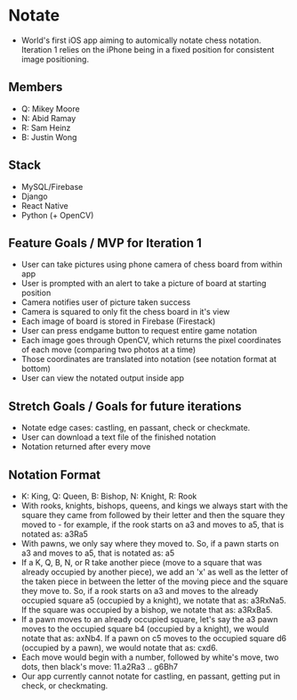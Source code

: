# Notate
- World's first iOS app aiming to automically notate chess notation. Iteration 1 relies on the iPhone being in a fixed position for consistent image positioning.

## Members
- Q: Mikey Moore 
- N: Abid Ramay 
- R: Sam Heinz
- B: Justin Wong

## Stack
- MySQL/Firebase
- Django
- React Native
- Python (+ OpenCV)

## Feature Goals / MVP for Iteration 1
- User can take pictures using phone camera of chess board from within app
- User is prompted with an alert to take a picture of board at starting position
- Camera notifies user of picture taken success
- Camera is squared to only fit the chess board in it's view
- Each image of board is stored in Firebase (Firestack)
- User can press endgame button to request entire game notation
- Each image goes through OpenCV, which returns the pixel coordinates of each move (comparing two photos at a time)
- Those coordinates are translated into notation (see notation format at bottom)
- User can view the notated output inside app

## Stretch Goals / Goals for future iterations
- Notate edge cases: castling, en passant, check or checkmate.
- User can download a text file of the finished notation
- Notation returned after every move

## Notation Format
- K: King, Q: Queen, B: Bishop, N: Knight, R: Rook
- With rooks, knights, bishops, queens, and kings we always start with the square they came from followed by their letter and then the square they moved to - for example, if the rook starts on a3 and moves to a5, that is notated as: a3Ra5
- With pawns, we only say where they moved to.  So, if a pawn starts on a3 and moves to a5, that is notated as: a5
- If a K, Q, B, N, or R take another piece (move to a square that was already occupied by another piece), we add an 'x' as well as the letter of the taken piece in between the letter of the moving piece and the square they move to.  So, if a rook starts on a3 and moves to the already occupied square a5 (occupied by a knight), we notate that as: a3RxNa5.  If the square was occupied by a bishop, we notate that as: a3RxBa5.
- If a pawn moves to an already occupied square, let's say the a3 pawn moves to the occupied square b4 (occupied by a knight), we would notate that as: axNb4.  If a pawn on c5 moves to the occupied square d6 (occupied by a pawn), we would notate that as: cxd6.
- Each move would begin with a number, followed by white's move, two dots, then black's move: 11.a2Ra3 .. g6Bh7
- Our app currently cannot notate for castling, en passant, getting put in check, or checkmating.





